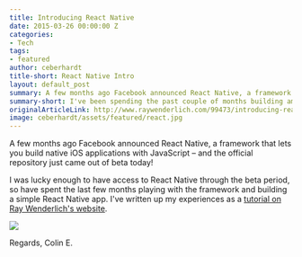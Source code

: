 ```yaml
---
title: Introducing React Native
date: 2015-03-26 00:00:00 Z
categories:
- Tech
tags:
- featured
author: ceberhardt
title-short: React Native Intro
layout: default_post
summary: A few months ago Facebook announced React Native, a framework that lets you build native iOS applications with JavaScript. I've been spending the past couple of months building am app with this framework, which I have finally been able to share!
summary-short: I've been spending the past couple of months building am app with this framework, which I have finally been able to share!
originalArticleLink: http://www.raywenderlich.com/99473/introducing-react-native-building-apps-javascript
image: ceberhardt/assets/featured/react.jpg
---
```


A few months ago Facebook announced React Native, a framework that lets you build native iOS applications with JavaScript – and the official repository just came out of beta today!

I was lucky enough to have access to React Native through the beta period, so have spent the last few months playing with the framework and building a simple React Native app. I've written up my experiences as a [tutorial on Ray Wenderlich's website](http://www.raywenderlich.com/99473/introducing-react-native-building-apps-javascript).

<a href="http://www.raywenderlich.com/99473/introducing-react-native-building-apps-javascript"><img src="{{ site.baseurl }}/ceberhardt/assets/ReactNative.png" /></a>

Regards, Colin E.
